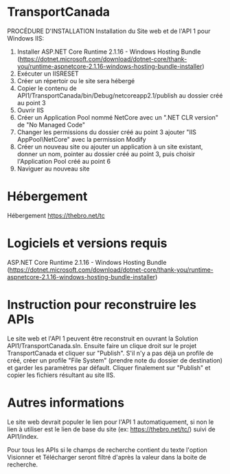 # TransportCanada

PROCÉDURE D'INSTALLATION
Installation du Site web et de l'API 1 pour Windows IIS:
1. Installer ASP.NET Core Runtime 2.1.16 - Windows Hosting Bundle (https://dotnet.microsoft.com/download/dotnet-core/thank-you/runtime-aspnetcore-2.1.16-windows-hosting-bundle-installer)
2. Exécuter un IISRESET
3. Créer un répertoir ou le site sera hébergé
4. Copier le contenu de API1/TransportCanada/bin/Debug/netcoreapp2.1/publish au dossier créé au point 3
5. Ouvrir IIS
6. Créer un Application Pool nommé NetCore avec un ".NET CLR version" de "No Managed Code"
7. Changer les permissions du dossier créé au point 3 ajouter "IIS AppPool\NetCore" avec la permission Modify
8. Créer un nouveau site ou ajouter un application à un site existant, donner un nom, pointer au dossier créé au point 3, puis choisir l'Application Pool créé au point 6
9. Naviguer au nouveau site

# Hébergement
Hébergement https://thebro.net/tc


# Logiciels et versions requis
ASP.NET Core Runtime 2.1.16 - Windows Hosting Bundle (https://dotnet.microsoft.com/download/dotnet-core/thank-you/runtime-aspnetcore-2.1.16-windows-hosting-bundle-installer)


# Instruction pour reconstruire les APIs
Le site web et l'API 1 peuvent être reconstruit en ouvrant la Solution API1/TransportCanada.sln. Ensuite faire un clique droit sur le projet TransportCanada et cliquer sur "Publish". S'il n'y a pas déjà un profile de créé, créer un profile "File System" (prendre note du dossier de destination) et garder les paramètres par défault. Cliquer finalement sur "Publish" et copier les fichiers résultant au site IIS.


# Autres informations
Le site web devrait populer le lien pour l'API 1 automatiquement, si non le lien à utiliser est le lien de base du site (ex: https://thebro.net/tc/) suivi de API1/index.

Pour tous les APIs si le champs de recherche contient du texte l'option Visionner et Télécharger seront filtré d'après la valeur dans la boite de recherche.
